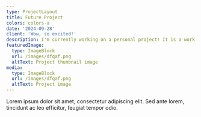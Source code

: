 ```yaml
---
type: ProjectLayout
title: Future Project
colors: colors-a
date: '2024-09-28'
client: 'Wow, so excited!'
description: I'm currently working on a personal project! It is a work in progress still.
featuredImage:
  type: ImageBlock
  url: /images/dfqaf.png
  altText: Project thumbnail image
media:
  type: ImageBlock
  url: /images/dfqaf.png
  altText: Project image
---
```

Lorem ipsum dolor sit amet, consectetur adipiscing elit. Sed ante lorem, tincidunt ac leo efficitur, feugiat tempor odio. 

